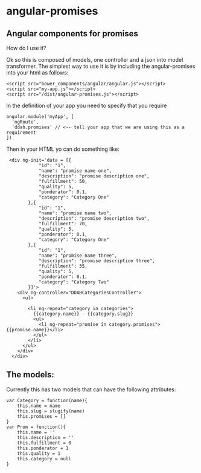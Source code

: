 # angular-promises
Angular components for promises
--------------------------------
How do I use it?

Ok so this is composed of models, one controller and a json into model transformer.
The simplest way to use it is by including the angular-promises into your html as follows:


```
<script src="bower_components/angular/angular.js"></script>
<script src="my-app.js"></script>
<script src="/dist/angular-promises.js"></script>
```


In the definition of your app you need to specify that you require




```
angular.module('myApp', [
  'ngRoute',
  'ddah.promises' // <-- tell your app that we are using this as a requirement
]).
```


Then in your HTML yo can do something like:


```
 <div ng-init='data = [{
            "id": "1",
            "name": "promise name one",
            "description": "promise description one",
            "fulfillment": 50,
            "quality": 5,
            "ponderator": 0.1,
            "category": "Category One"
        },{
            "id": "1",
            "name": "promise name two",
            "description": "promise description two",
            "fulfillment": 70,
            "quality": 5,
            "ponderator": 0.1,
            "category": "Category One"
        },{
            "id": "1",
            "name": "promise name three",
            "description": "promise description three",
            "fulfillment": 35,
            "quality": 5,
            "ponderator": 0.1,
            "category": "Category Two"
        }]'>
    <div ng-controller="DDAHCategoriesController">
      <ul>

        <li ng-repeat="category in categories">
          {{category.name}} - {{category.slug}}
          <ul>
            <li ng-repeat="promise in category.promises">{{promise.name}}</li>
          </ul>
        </li>
      </ul>
    </div>
  </div>
```

The models:
---------
Currently this has two models that can have the following attributes:

```
var Category = function(name){
	this.name = name
	this.slug = slugify(name)
	this.promises = []
}
var Prom = function(){
    this.name = ''
    this.description = ''
    this.fulfillment = 0
    this.ponderator = 1
    this.quality = 1
    this.category = null
}
```

